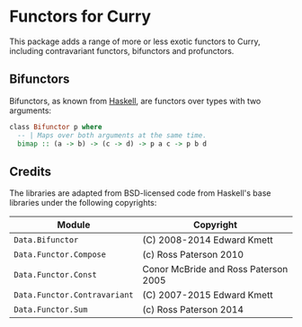 # Functors for Curry

This package adds a range of more or less exotic functors to Curry, including contravariant functors, bifunctors and profunctors.

## Bifunctors

Bifunctors, as known from [Haskell](https://hackage.haskell.org/package/base-4.16.0.0/docs/Data-Bifunctor.html), are functors over types with two arguments:

```curry
class Bifunctor p where
  -- | Maps over both arguments at the same time.
  bimap :: (a -> b) -> (c -> d) -> p a c -> p b d
```

## Credits

The libraries are adapted from BSD-licensed code from Haskell's base libraries under the following copyrights:

| Module | Copyright |
| ------ | --------- |
| `Data.Bifunctor` | (C) 2008-2014 Edward Kmett |
| `Data.Functor.Compose` | (c) Ross Paterson 2010 |
| `Data.Functor.Const` | Conor McBride and Ross Paterson 2005 |
| `Data.Functor.Contravariant` | (C) 2007-2015 Edward Kmett |
| `Data.Functor.Sum` | (c) Ross Paterson 2014 |
